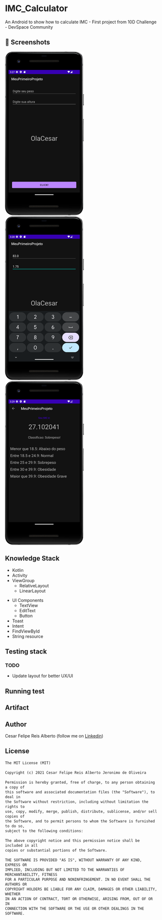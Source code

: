 # IMC_Calculator
An Android to show how to calculate IMC - First project from 10D Challenge - DevSpace Community

## :camera_flash: Screenshots
<!-- You can add more screenshots here if you like -->
<img src="/results/image1.png" width="260">&emsp;<img src="/results/image2.png" width="260">&emsp;<img src="/results/image3.png" width="260">

## Knowledge Stack
* Kotlin
* Activity
* ViewGroup
    * RelativeLayout
    * LinearLayout
- UI Components
    - TextView
    - EditText
    - Button
- Toast
- Intent
- FindViewById 
- String resource

## Testing stack

### TODO
- Update layout for better UX/UI 

## Running test

## Artifact

## Author
Cesar Felipe Reis Alberto (follow me on [Linkedin](https://www.linkedin.com/in/cesardeveloper/))

## License
```
The MIT License (MIT)

Copyright (c) 2021 Cesar Felipe Reis Alberto Jeronimo de Oliveira

Permission is hereby granted, free of charge, to any person obtaining a copy of
this software and associated documentation files (the "Software"), to deal in
the Software without restriction, including without limitation the rights to
use, copy, modify, merge, publish, distribute, sublicense, and/or sell copies of
the Software, and to permit persons to whom the Software is furnished to do so,
subject to the following conditions:

The above copyright notice and this permission notice shall be included in all
copies or substantial portions of the Software.

THE SOFTWARE IS PROVIDED "AS IS", WITHOUT WARRANTY OF ANY KIND, EXPRESS OR
IMPLIED, INCLUDING BUT NOT LIMITED TO THE WARRANTIES OF MERCHANTABILITY, FITNESS
FOR A PARTICULAR PURPOSE AND NONINFRINGEMENT. IN NO EVENT SHALL THE AUTHORS OR
COPYRIGHT HOLDERS BE LIABLE FOR ANY CLAIM, DAMAGES OR OTHER LIABILITY, WHETHER
IN AN ACTION OF CONTRACT, TORT OR OTHERWISE, ARISING FROM, OUT OF OR IN
CONNECTION WITH THE SOFTWARE OR THE USE OR OTHER DEALINGS IN THE SOFTWARE.
```
